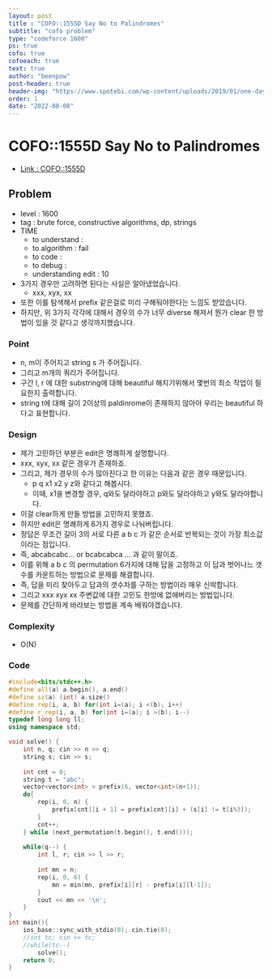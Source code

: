 ```yaml
---
layout: post
title : "COFO::1555D Say No to Palindromes"
subtitle: "cofo problem"
type: "codeforce 1600"
ps: true
cofo: true
cofoeach: true
text: true
author: "beenpow"
post-header: true
header-img: "https://www.spotebi.com/wp-content/uploads/2019/01/one-day-day-one-workout-motivation-spotebi.jpg"
order: 1
date: "2022-08-08"
---
```

# COFO::1555D Say No to Palindromes
- [Link : COFO::1555D](https://codeforces.com/problemset/problem/1555/D)


## Problem 

- level : 1600
- tag : brute force, constructive algorithms, dp, strings
- TIME
  - to understand    : 
  - to algorithm     : fail
  - to code          : 
  - to debug         : 
  - understanding edit : 10
- 3가지 경우만 고려하면 된다는 사실은 알아냈었습니다.
  - xxx, xyx, xx 
- 또한 이를 탐색해서 prefix 같은걸로 미리 구해둬야한다는 느낌도 받았습니다.
- 하지만, 위 3가지 각각에 대해서 경우의 수가 너무 diverse 해져서 뭔가 clear 한 방법이 있을 것 같다고 생각까지했습니다.

### Point
- n, m이 주어지고 string s 가 주어집니다.
- 그리고 m개의 쿼리가 주어집니다.
- 구간 l, r 에 대한 substring에 대해 beautiful 해지기위해서 몇번의 최소 작업이 필요한지 출력합니다.
- string t에 대해 길이 2이상의 paldinrome이 존재하지 않아야 우리는 beautiful 하다고 표현합니다.

### Design
- 제가 고민하던 부분은 edit은 명쾌하게 설명합니다.
- xxx, xyx, xx 같은 경우가 존재하죠.
- 그리고, 제가 경우의 수가 많아진다고 한 이유는 다음과 같은 경우 때문입니다.
  - p q x1 x2 y z와 같다고 해봅시다.
  - 이때, x1을 변경할 경우, q와도 달라야하고 p와도 달라야하고 y와도 달라야합니다.
- 이걸 clear하게 만들 방법을 고민하지 못했죠.
- 하지만 edit은 명쾌하게 6가지 경우로 나눠버립니다.
- 정답은 무조건 길이 3의 서로 다른 a b c 가 같은 순서로 반복되는 것이 가장 최소값이라는 점입니다.
- 즉, abcabcabc... or bcabcabca ... 과 같이 말이죠.
- 이를 위해 a b c 의 permutation 6가지에 대해 답을 고정하고 이 답과 벗어나느 갯수를 카운트하는 방법으로 문제를 해결합니다.
- 즉, 답을 미리 찾아두고 답과의 갯수차를 구하는 방법이라 매우 신박합니다.
- 그리고 xxx xyx xx 주변값에 대한 고민도 한방에 없애버리는 방법입니다.
- 문제를 간단하게 바라보는 방법을 계속 배워야겠습니다.

### Complexity
- O(N)

### Code

```cpp
#include<bits/stdc++.h>
#define all(a) a.begin(), a.end()
#define sz(a) (int) a.size()
#define rep(i, a, b) for(int i=(a); i <(b); i++)
#define r_rep(i, a, b) for(int i=(a); i >(b); i--)
typedef long long ll;
using namespace std;

void solve() {
    int n, q; cin >> n >> q;
    string s; cin >> s;
    
    int cnt = 0;
    string t = "abc";
    vector<vector<int> > prefix(6, vector<int>(n+1));
    do{
        rep(i, 0, n) {
            prefix[cnt][i + 1] = prefix[cnt][i] + (s[i] != t[i%3]);
        }
        cnt++;
    } while (next_permutation(t.begin(), t.end()));
    
    while(q--) {
        int l, r; cin >> l >> r;
        
        int mn = n;
        rep(i, 0, 6) {
            mn = min(mn, prefix[i][r] - prefix[i][l-1]);
        }
        cout << mn << '\n';
    }
}
int main(){
    ios_base::sync_with_stdio(0); cin.tie(0);
    //int tc; cin >> tc;
    //while(tc--)
        solve();
    return 0;
}
```
